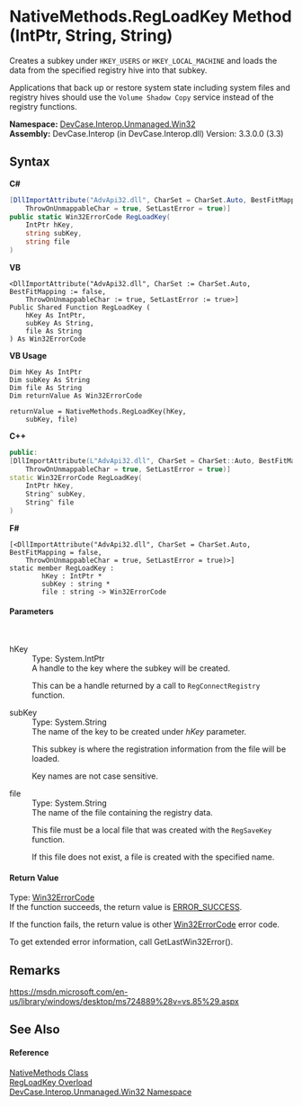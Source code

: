 # NativeMethods.RegLoadKey Method (IntPtr, String, String)
 

Creates a subkey under `HKEY_USERS` or `HKEY_LOCAL_MACHINE` and loads the data from the specified registry hive into that subkey. 

 Applications that back up or restore system state including system files and registry hives should use the `Volume Shadow Copy` service instead of the registry functions.

**Namespace:**&nbsp;<a href="N_DevCase_Interop_Unmanaged_Win32">DevCase.Interop.Unmanaged.Win32</a><br />**Assembly:**&nbsp;DevCase.Interop (in DevCase.Interop.dll) Version: 3.3.0.0 (3.3)

## Syntax

**C#**<br />
``` C#
[DllImportAttribute("AdvApi32.dll", CharSet = CharSet.Auto, BestFitMapping = false, 
	ThrowOnUnmappableChar = true, SetLastError = true)]
public static Win32ErrorCode RegLoadKey(
	IntPtr hKey,
	string subKey,
	string file
)
```

**VB**<br />
``` VB
<DllImportAttribute("AdvApi32.dll", CharSet := CharSet.Auto, BestFitMapping := false, 
	ThrowOnUnmappableChar := true, SetLastError := true>]
Public Shared Function RegLoadKey ( 
	hKey As IntPtr,
	subKey As String,
	file As String
) As Win32ErrorCode
```

**VB Usage**<br />
``` VB Usage
Dim hKey As IntPtr
Dim subKey As String
Dim file As String
Dim returnValue As Win32ErrorCode

returnValue = NativeMethods.RegLoadKey(hKey, 
	subKey, file)
```

**C++**<br />
``` C++
public:
[DllImportAttribute(L"AdvApi32.dll", CharSet = CharSet::Auto, BestFitMapping = false, 
	ThrowOnUnmappableChar = true, SetLastError = true)]
static Win32ErrorCode RegLoadKey(
	IntPtr hKey, 
	String^ subKey, 
	String^ file
)
```

**F#**<br />
``` F#
[<DllImportAttribute("AdvApi32.dll", CharSet = CharSet.Auto, BestFitMapping = false, 
	ThrowOnUnmappableChar = true, SetLastError = true)>]
static member RegLoadKey : 
        hKey : IntPtr * 
        subKey : string * 
        file : string -> Win32ErrorCode 

```


#### Parameters
&nbsp;<dl><dt>hKey</dt><dd>Type: System.IntPtr<br />A handle to the key where the subkey will be created. 

 This can be a handle returned by a call to `RegConnectRegistry` function.</dd><dt>subKey</dt><dd>Type: System.String<br />The name of the key to be created under *hKey* parameter. 

 This subkey is where the registration information from the file will be loaded. 

 Key names are not case sensitive.</dd><dt>file</dt><dd>Type: System.String<br />The name of the file containing the registry data. 

 This file must be a local file that was created with the `RegSaveKey` function. 

 If this file does not exist, a file is created with the specified name.</dd></dl>

#### Return Value
Type: <a href="T_DevCase_Interop_Unmanaged_Win32_Enums_Win32ErrorCode">Win32ErrorCode</a><br />If the function succeeds, the return value is <a href="T_DevCase_Interop_Unmanaged_Win32_Enums_Win32ErrorCode">ERROR_SUCCESS</a>. 

 If the function fails, the return value is other <a href="T_DevCase_Interop_Unmanaged_Win32_Enums_Win32ErrorCode">Win32ErrorCode</a> error code. 

 To get extended error information, call GetLastWin32Error().

## Remarks
<a href="https://msdn.microsoft.com/en-us/library/windows/desktop/ms724889%28v=vs.85%29.aspx" target="_blank">https://msdn.microsoft.com/en-us/library/windows/desktop/ms724889%28v=vs.85%29.aspx</a>

## See Also


#### Reference
<a href="T_DevCase_Interop_Unmanaged_Win32_NativeMethods">NativeMethods Class</a><br /><a href="Overload_DevCase_Interop_Unmanaged_Win32_NativeMethods_RegLoadKey">RegLoadKey Overload</a><br /><a href="N_DevCase_Interop_Unmanaged_Win32">DevCase.Interop.Unmanaged.Win32 Namespace</a><br />